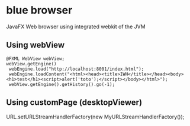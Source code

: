 blue browser
====


JavaFX Web browser using integrated webkit of the JVM

Using webView
-----
    @FXML WebView webView;
    webView.getEngine()
	 webEngine.load("http://localhost:8001/index.html");
	 webEngine.loadContent("<html><head><title>IWH</title></head><body><h1>test</h1><script>alert('toto');</script></body></html>");
	 webView.getEngine().getHistory().go(-1);

Using customPage (desktopViewer)
--

URL.setURLStreamHandlerFactory(new MyURLStreamHandlerFactory());
